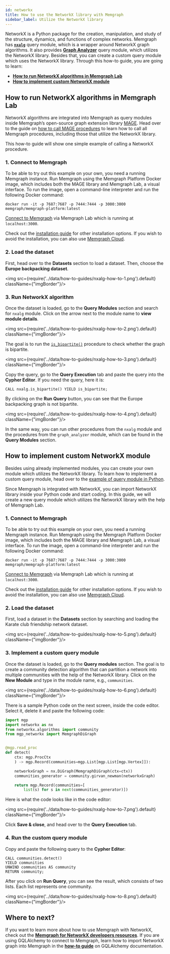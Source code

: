 ```yaml
---
id: networkx
title: How to use the NetworkX library with Memgraph
sidebar_label: Utilize the NetworkX library
---
```


NetworkX is a Python package for the creation, manipulation, and study of the structure,
dynamics, and functions of complex networks. Memgraph has [**`nxalg`**](/docs/mage/query-modules/python/nxalg) query module, which is a wrapper around NetworkX graph algorithms. It also provides **[Graph Analyzer](/mage/query-modules/python/graph-analyzer)** query module, which utilizes the NetworkX library. Besides that, you can create a custom query module which uses the NetworkX library. Through this how-to guide, you are going to learn:

- [**How to run NetworkX algorithms in Memgraph Lab**](#how-to-run-networkx-algorithms-in-memgraph-lab)
- [**How to implement custom NetworkX module**](#how-to-implement-custom-networkx-module)


## How to run NetworkX algorithms in Memgraph Lab

NetworkX algorithms are integrated into Memgraph as query modules inside Memgraph’s open-source graph extension library [MAGE](/docs/mage). Head over to the guide on [how to call MAGE procedures](/docs/mage/usage/calling-procedures) to learn how to call all Memgraph procedures, including those that utilize the NetworkX library.

This how-to guide will show one simple example of calling a NetworkX procedure. 

### 1. Connect to Memgraph

To be able to try out this example on your own, you need a running Memgraph instance. Run Memgraph using the Memgraph Platform Docker image, which includes both the MAGE library and Memgraph Lab, a visual interface. 
To run the image, open a command-line interpreter and run the following Docker command:

```
docker run -it -p 7687:7687 -p 7444:7444 -p 3000:3000 memgraph/memgraph-platform:latest
```

[Connect to Memgraph](/docs/memgraph-lab/connect-to-memgraph#connecting-to-memgraph) via Memgraph Lab which is running at `localhost:3000`. 

Check out the [installation guide](/docs/memgraph/installation) for other installation options. If you wish to avoid the installation, you can also use [Memgraph Cloud](/docs/memgraph-cloud/).

### 2. Load the dataset

First, head over to the **Datasets** section to load a dataset. Then, choose the **Europe backpacking dataset**. 

<img src={require('../data/how-to-guides/nxalg-how-to-1.png').default} className={"imgBorder"}/>

### 3. Run NetworkX algorithm

Once the dataset is loaded, go to the **Query Modules** section and search for `nxalg` module. Click on the arrow next to the module name to **view module details**. 

<img src={require('../data/how-to-guides/nxalg-how-to-2.png').default} className={"imgBorder"}/>

The goal is to run the [`is_bipartite()`](/docs/mage/query-modules/python/nxalg#is_bipartite) procedure to check whether the graph is bipartite. 

<img src={require('../data/how-to-guides/nxalg-how-to-3.png').default} className={"imgBorder"}/>

Copy the query, go to the **Query Execution** tab and paste the query into the **Cypher Editor**. If you need the query, here it is:

```cypher 
CALL nxalg.is_bipartite() YIELD is_bipartite;
```

By clicking on the **Run Query** button, you can see that the Europe backpacking graph is not bipartite.

<img src={require('../data/how-to-guides/nxalg-how-to-4.png').default} className={"imgBorder"}/>

In the same way, you can run other procedures from the `nxalg` module and the procedures from the `graph_analyzer` module, which can be found in the **Query Modules** section.

## How to implement custom NetworkX module

Besides using already implemented modules, you can create your own module which utilizes the NetworkX library.
To learn how to implement a custom query module, head over to the [example of query module in Python](/docs/memgraph/reference-guide/query-modules/implement-custom-query-modules/custom-query-module-example#python-api).

Since Memgraph is integrated with NetworkX, you can import NetworkX library inside your Python code and start coding. In this guide, we will create a new query module which utilizes the NetworkX library with the help of Memgraph Lab.

### 1. Connect to Memgraph

To be able to try out this example on your own, you need a running Memgraph instance. Run Memgraph using the Memgraph Platform Docker image, which includes both the MAGE library and Memgraph Lab, a visual interface. 
To run the image, open a command-line interpreter and run the following Docker command:

```
docker run -it -p 7687:7687 -p 7444:7444 -p 3000:3000 memgraph/memgraph-platform:latest
```

[Connect to Memgraph](/docs/memgraph-lab/connect-to-memgraph#connecting-to-memgraph) via Memgraph Lab which is running at `localhost:3000`. 

Check out the [installation guide](/docs/memgraph/installation) for other installation options. If you wish to avoid the installation, you can also use [Memgraph Cloud](/docs/memgraph-cloud/).

### 2. Load the dataset

First, load a dataset in the **Datasets** section by searching and loading the Karate club friendship network dataset. 

<img src={require('../data/how-to-guides/nxalg-how-to-5.png').default} className={"imgBorder"}/>

### 3. Implement a custom query module

Once the dataset is loaded, go to the **Query modules** section. The goal is to create a community detection algorithm that can partition a network into multiple communities with the help of the NetworkX library. Click on the **New Module** and type in the module name, e.g., `communities`. 

<img src={require('../data/how-to-guides/nxalg-how-to-6.png').default} className={"imgBorder"}/>

There is a sample Python code on the next screen, inside the code editor. Select it, delete it and paste the following code:

```python
import mgp
import networkx as nx
from networkx.algorithms import community
from mgp_networkx import MemgraphDiGraph


@mgp.read_proc
def detect(
    ctx: mgp.ProcCtx
    ) -> mgp.Record(communities=mgp.List[mgp.List[mgp.Vertex]]):

    networkxGraph = nx.DiGraph(MemgraphDiGraph(ctx=ctx))
    communities_generator = community.girvan_newman(networkxGraph)

    return mgp.Record(communities=[
        list(s) for s in next(communities_generator)])
```

Here is what the code looks like in the code editor:

<img src={require('../data/how-to-guides/nxalg-how-to-7.png').default} className={"imgBorder"}/>

Click **Save & close**, and head over to the **Query Execution** tab. 

### 4. Run the custom query module

Copy and paste the following query to the **Cypher Editor**: 

```cypher
CALL communities.detect()
YIELD communities
UNWIND communities AS community
RETURN community;
```

After you click on **Run Query**, you can see the result, which consists of two lists. Each list represents one community. 

<img src={require('../data/how-to-guides/nxalg-how-to-8.png').default} className={"imgBorder"}/>


## Where to next?

If you want to learn more about how to use Memgraph with NetworkX, check out the [**Memgraph for NetworkX developers resources**](https://memgraph.com/memgraph-for-networkx?utm_source=networkx-guide&utm_medium=referral&utm_campaign=networkx_ppp&utm_term=docs%2Bhowtoutilize&utm_content=resources). If you are using GQLAlchemy to connect to Memgraph, learn how to import NetworkX graph into Memgraph in the [**how-to guide**](/docs/gqlalchemy/how-to-guides/networkx) on GQLAlchemy documentation.
